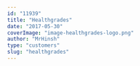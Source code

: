 ```yaml
---
id: "11939"
title: "Healthgrades"
date: "2017-05-30"
coverImage: "image-healthgrades-logo.png"
author: "MrHinsh"
type: "customers"
slug: "healthgrades"
---
```



